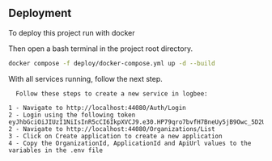 
## Deployment

To deploy this project run with docker

Then open a bash terminal in the project root directory.
```bash
docker compose -f deploy/docker-compose.yml up -d --build
```
With all services running, follow the next step.
```
  Follow these steps to create a new service in logbee:

1 - Navigate to http://localhost:44080/Auth/Login
2 - Login using the following token eyJhbGciOiJIUzI1NiIsInR5cCI6IkpXVCJ9.e30.HP79qro7bvfH7BneUy5jB9Owc_5D2UavFDulRETAl9E
2 - Navigate to http://localhost:44080/Organizations/List
3 - Click on Create application to create a new application
4 - Copy the OrganizationId, ApplicationId and ApiUrl values ​​to the variables in the .env file
```

